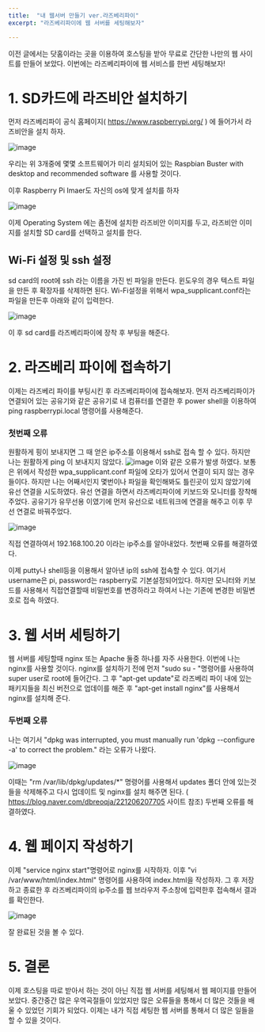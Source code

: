 ```yaml
---
title:  "내 웹서버 만들기 ver.라즈베리파이"
excerpt: "라즈베리파이에 웹 서버를 세팅해보자"

---
```


이전 글에서는 닷홈이라는 곳을 이용하여 호스팅을 받아
무료로 간단한 나만의 웹 사이트를 만들어 보았다. 이번에는
라즈베리파이에 웹 서비스를 한번 세팅해보자!

# 1. SD카드에 라즈비안 설치하기
먼저 라즈베리파이 공식 홈페이지( https://www.raspberrypi.org/ ) 에
들어가서 라즈비안을 설치 하자.

![image](https://user-images.githubusercontent.com/48200520/82211814-6e945300-994c-11ea-9426-fb59d40689e9.png)

우리는 위 3개중에 몇몇 소프트웨어가 미리 설치되어 있는 Raspbian Buster with desktop and recommended software 를 
사용할 것이다. 

이후 Raspberry Pi Imaer도 자신의 os에 맞게 설치를 하자

![image](https://user-images.githubusercontent.com/48200520/82232987-4b789c00-996a-11ea-8425-4e29add6b148.png)

이제 Operating System 에는 좀전에 설치한 라즈비안 이미지를 두고, 라즈비안 이미지를 설치할 SD card를 선택하고 
설치를 한다. 

## Wi-Fi 설정 및 ssh 설정
sd card의 root에 ssh 라는 이름을 가진 빈 파일을 만든다. 윈도우의 경우 텍스트 파일을 만든 후 확장자를 삭제하면 된다. 
Wi-Fi설정을 위해서 wpa_supplicant.conf라는 파일을 만든후 아래와 같이 입력한다. 

![image](https://user-images.githubusercontent.com/48200520/82233319-ce015b80-996a-11ea-94f1-faf3bc2ac94e.png)

이 후 sd card를 라즈베리파이에 장착 후 부팅을 해준다. 

# 2. 라즈베리 파이에 접속하기
이제는 라즈베리 파이를 부팅시킨 후 라즈베리파이에 접속해보자.
먼저 라즈베리파이가 연결되어 있는 공유기와 같은 공유기로 내 컴퓨터를 연결한 후 power shell을 이용하여 
ping raspberrypi.local 명령어를 사용해준다. 

### 첫번째 오류
원활하게 핑이 보내지면 그 때 얻은 ip주소를 이용해서 ssh로 접속 할 수 있다. 하지만 나는 원활하게 ping 이 보내지지 않았다.
![image](https://user-images.githubusercontent.com/48200520/82233711-61d32780-996b-11ea-8ff8-27a4b92d66c8.png)
이와 같은 오류가 발생 하였다. 보통은 위에서 작성한 wpa_supplicant.conf 파일에 오타가 있어서 연결이 되지 않는 경우들이다. 
하지만 나는 어째서인지 몇번이나 파일을 확인해봐도 틀린곳이 있지 않았기에 유선 연결을 시도하였다. 유선 연결을 하면서 라즈베리파이에
키보드와 모니터를 장착해 주었다. 공유기가 유무선용 이였기에 먼저 유선으로 네트워크에 연결을 해주고 이후 무선 연결로 바꿔주었다. 

![image](https://user-images.githubusercontent.com/48200520/82234137-f9d11100-996b-11ea-928e-af3289967cb8.png)

직접 연결하여서 192.168.100.20 이라는 ip주소를 알아내었다. 첫번째 오류를 해결하였다. 

이제 putty나 shell등을 이용해서 알아낸 ip의 ssh에 접속할 수 있다. 여기서 username은 pi, password는 raspberry로 기본설정되어있다. 
하지만 모니터와 키보드를 사용해서 직접연결할때 비밀번호를 변경하라고 하여서 나는 기존에 변경한 비밀변호로 접속 하였다. 

# 3. 웹 서버 세팅하기
웹 서버를 세팅할때 nginx 또는 Apache 둘중 하나를 자주 사용한다. 이번에 나는 nginx를 사용할 것이다. 
nginx를 설치하기 전에 먼저 "sudo su - "명령어를 사용하여 super user로 root에 들어간다. 그 후 "apt-get update"로 라즈베리 파이 내에 있는 
패키지들을 최신 버전으로 업데이를 해준 후 "apt-get install nginx"를 사용해서 nginx를 설치해 준다. 

### 두번째 오류
나는 여기서 "dpkg was interrupted, you must manually run 'dpkg --configure -a' to correct the problem." 라는 오류가 나왔다. 

![image](https://user-images.githubusercontent.com/48200520/82235110-436e2b80-996d-11ea-8f1c-c2ae20667468.png)

이때는 "rm /var/lib/dpkg/updates/*" 명령어를 사용해서 updates 폴더 안에 있는것들을 삭제해주고 다시 업데이트 및 nginx를 설치 해주면 된다. 
( https://blog.naver.com/dbreoqja/221206207705 사이트 참조) 두번째 오류를 해결하였다. 

# 4. 웹 페이지 작성하기
이제 "service nginx start"명령어로 nginx를 시작하자. 이후 "vi /var/www/html/index.html" 명령어를 사용하여 index.html을 작성하자.
그 후 저장하고 종료한 후 라즈베리파이의 ip주소를 웹 브라우저 주소창에 입력한후 접속해서 결과를 확인한다. 

![image](https://user-images.githubusercontent.com/48200520/82236609-4e29c000-996f-11ea-92dc-cb1acc816341.png)

잘 완료된 것을 볼 수 있다. 

# 5. 결론
이제 호스팅을 따로 받아서 하는 것이 아닌 직접 웹 서버를 세팅해서 웹 페이지를 만들어 보았다. 중간중간 많은 우역곡절들이 있었지만
많은 오류들을 통해서 더 많은 것들을 배울 수 있었던 기회가 되었다. 이제는 내가 직접 세팅한 웹 서버를 통해서 더 많은 일들을 할 수 
있을 것이다. 


